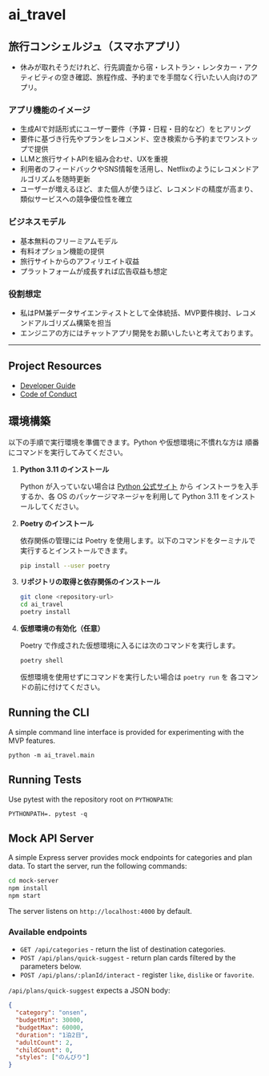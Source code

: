 # ai_travel
## 旅行コンシェルジュ（スマホアプリ）

* 休みが取れそうだけれど、行先調査から宿・レストラン・レンタカー・アクティビティの空き確認、旅程作成、予約までを手間なく行いたい人向けのアプリ。  

### アプリ機能のイメージ

* 生成AIで対話形式にユーザー要件（予算・日程・目的など）をヒアリング
* 要件に基づき行先やプランをレコメンド、空き検索から予約までワンストップで提供
* LLMと旅行サイトAPIを組み合わせ、UXを重視
* 利用者のフィードバックやSNS情報を活用し、Netflixのようにレコメンドアルゴリズムを随時更新
* ユーザーが増えるほど、また個人が使うほど、レコメンドの精度が高まり、類似サービスへの競争優位性を確立  


### ビジネスモデル

* 基本無料のフリーミアムモデル
* 有料オプション機能の提供
* 旅行サイトからのアフィリエイト収益
* プラットフォームが成長すれば広告収益も想定  


### 役割想定

* 私はPM兼データサイエンティストとして全体統括、MVP要件検討、レコメンドアルゴリズム構築を担当
* エンジニアの方にはチャットアプリ開発をお願いしたいと考えております。


---

## Project Resources

* [Developer Guide](docs/developer_guide.md)
* [Code of Conduct](CODE_OF_CONDUCT.md)

## 環境構築

以下の手順で実行環境を準備できます。Python や仮想環境に不慣れな方は
順番にコマンドを実行してみてください。

1. **Python 3.11 のインストール**

   Python が入っていない場合は [Python 公式サイト](https://www.python.org/) から
   インストーラを入手するか、各 OS のパッケージマネージャを利用して
   Python 3.11 をインストールしてください。

2. **Poetry のインストール**

   依存関係の管理には Poetry を使用します。以下のコマンドをターミナルで
   実行するとインストールできます。

   ```bash
   pip install --user poetry
   ```

3. **リポジトリの取得と依存関係のインストール**

   ```bash
   git clone <repository-url>
   cd ai_travel
   poetry install
   ```

4. **仮想環境の有効化（任意）**

   Poetry で作成された仮想環境に入るには次のコマンドを実行します。

   ```bash
   poetry shell
   ```

   仮想環境を使用せずにコマンドを実行したい場合は `poetry run` を
   各コマンドの前に付けてください。

## Running the CLI

A simple command line interface is provided for experimenting with the MVP features.

```
python -m ai_travel.main
```

## Running Tests

Use pytest with the repository root on `PYTHONPATH`:

```
PYTHONPATH=. pytest -q
```

## Mock API Server

A simple Express server provides mock endpoints for categories and plan data.
To start the server, run the following commands:

```bash
cd mock-server
npm install
npm start
```

The server listens on `http://localhost:4000` by default.

### Available endpoints

- `GET /api/categories` - return the list of destination categories.
- `POST /api/plans/quick-suggest` - return plan cards filtered by the
  parameters below.
- `POST /api/plans/:planId/interact` - register `like`, `dislike` or `favorite`.

`/api/plans/quick-suggest` expects a JSON body:

```json
{
  "category": "onsen",
  "budgetMin": 30000,
  "budgetMax": 60000,
  "duration": "1泊2日",
  "adultCount": 2,
  "childCount": 0,
  "styles": ["のんびり"]
}
```
